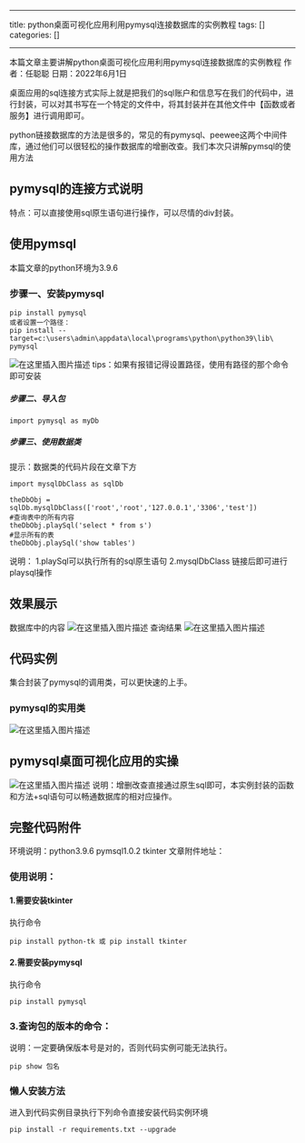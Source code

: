 
--- 
title:  python桌面可视化应用利用pymysql连接数据库的实例教程 
tags: []
categories: [] 

---
>  
 本篇文章主要讲解python桌面可视化应用利用pymysql连接数据库的实例教程 作者：任聪聪 日期：2022年6月1日 


桌面应用的sql连接方式实际上就是把我们的sql账户和信息写在我们的代码中，进行封装，可以对其书写在一个特定的文件中，将其封装并在其他文件中【函数或者服务】进行调用即可。

python链接数据库的方法是很多的，常见的有pymysql、peewee这两个中间件库，通过他们可以很轻松的操作数据库的增删改查。我们本次只讲解pymsql的使用方法

## pymysql的连接方式说明

特点：可以直接使用sql原生语句进行操作，可以尽情的div封装。

## 使用pymsql

本篇文章的python环境为3.9.6

### 步骤一、安装pymysql

```
pip install pymysql
或者设置一个路径：
pip install --target=c:\users\admin\appdata\local\programs\python\python39\lib\ pymysql  

```

<img src="https://img-blog.csdnimg.cn/7b268a5d40e5461bb57aa9032fd9a3ec.png" alt="在这里插入图片描述"> tips：如果有报错记得设置路径，使用有路径的那个命令即可安装

##### 步骤二、导入包

```
import pymysql as myDb

```

##### 步骤三、使用数据类

提示：数据类的代码片段在文章下方

```
import mysqlDbClass as sqlDb

theDbObj = sqlDb.mysqlDbClass(['root','root','127.0.0.1','3306','test'])
#查询表中的所有内容
theDbObj.playSql('select * from s')
#显示所有的表
theDbObj.playSql('show tables')

```

说明： 1.playSql可以执行所有的sql原生语句 2.mysqlDbClass 链接后即可进行playsql操作

## 效果展示

数据库中的内容 <img src="https://img-blog.csdnimg.cn/0b5edd30e0ed40f4a093adfecd367bdc.png" alt="在这里插入图片描述"> 查询结果 <img src="https://img-blog.csdnimg.cn/7dffb0d737834a6399dbab9d5e304584.png" alt="在这里插入图片描述">

## 代码实例

集合封装了pymysql的调用类，可以更快速的上手。

### pymysql的实用类

<img src="https://img-blog.csdnimg.cn/a2a427d5586e46069cde3e91284a148c.png" alt="在这里插入图片描述">

## pymysql桌面可视化应用的实操

<img src="https://img-blog.csdnimg.cn/4fd97c2daba54d17a9b990d9cb3e10e0.gif#pic_center" alt="在这里插入图片描述"> 说明：增删改查直接通过原生sql即可，本实例封装的函数和方法+sql语句可以畅通数据库的相对应操作。

## 完整代码附件

环境说明：python3.9.6 pymsql1.0.2 tkinter 文章附件地址：

### 使用说明：

#### 1.需要安装tkinter

执行命令

```
pip install python-tk 或 pip install tkinter

```

#### 2.需要安装pymysql

执行命令

```
pip install pymysql

```

### 3.查询包的版本的命令：

说明：一定要确保版本号是对的，否则代码实例可能无法执行。

```
pip show 包名

```

### 懒人安装方法

进入到代码实例目录执行下列命令直接安装代码实例环境

```
pip install -r requirements.txt --upgrade

```
